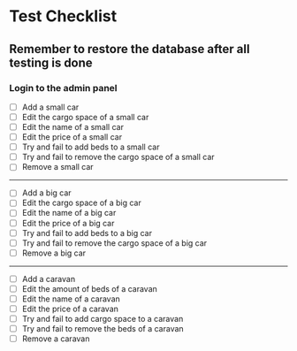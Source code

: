 # Test Checklist

## Remember to restore the database after all testing is done

### Login to the admin panel

 - [ ] Add a small car
 - [ ] Edit the cargo space of a small car
 - [ ] Edit the name of a small car
 - [ ] Edit the price of a small car
 - [ ] Try and fail to add beds to a small car
 - [ ] Try and fail to remove the cargo space of a small car
 - [ ] Remove a small car
 ---
 - [ ] Add a big car
 - [ ] Edit the cargo space of a big car
 - [ ] Edit the name of a big car
 - [ ] Edit the price of a big car
 - [ ] Try and fail to add beds to a big car
 - [ ] Try and fail to remove the cargo space of a big car
 - [ ] Remove a big car
 ---
 - [ ] Add a caravan
 - [ ] Edit the amount of beds of a caravan
 - [ ] Edit the name of a caravan
 - [ ] Edit the price of a caravan
 - [ ] Try and fail to add cargo space to a caravan
 - [ ] Try and fail to remove the beds of a caravan
 - [ ] Remove a caravan
